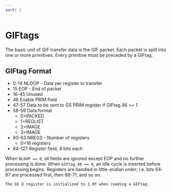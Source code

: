 ```yaml
---
sort: 2
---
```


# GIFtags

The basic unit of GIF transfer data is the GIF packet. Each packet is split into one or more primitives. Every primitive must be preceded by a GIFtag.

## GIFtag Format
- 0-14    NLOOP - Data per register to transfer
- 15      EOP - End of packet
- 16-45   Unused
- 46      Enable PRIM field
- 47-57   Data to be sent to GS PRIM register if GIFtag.46 == 1
- 58-59   Data format
  + 0=PACKED
  + 1=REGLIST
  + 2=IMAGE
  + 3=IMAGE
- 60-63   NREGS - Number of registers
  + 0=16 registers
- 64-127  Register field, 4 bits each

When `NLOOP == 0`, all fields are ignored except EOP and no further processing is done.
When `GIFtag.46 == 0`, an idle cycle is inserted before processing begins.
Registers are handled in little-endian order; i.e. bits 64-67 are processed first, then 68-71, and so on.

```note
The GS Q register is initialized to 1.0f when reading a GIFtag.
```
